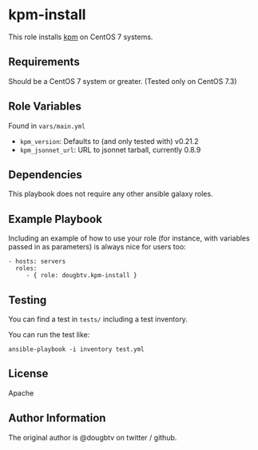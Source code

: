 kpm-install
===========

This role installs [kpm](https://github.com/coreos/kpm) on CentOS 7 systems.

Requirements
------------

Should be a CentOS 7 system or greater. (Tested only on CentOS 7.3)

Role Variables
--------------

Found in `vars/main.yml`

- `kpm_version`: Defaults to (and only tested with) v0.21.2
- `kpm_jsonnet_url`: URL to jsonnet tarball, currently 0.8.9

Dependencies
------------

This playbook does not require any other ansible galaxy roles.

Example Playbook
----------------

Including an example of how to use your role (for instance, with variables passed in as parameters) is always nice for users too:

    - hosts: servers
      roles:
         - { role: dougbtv.kpm-install }

Testing
-------

You can find a test in `tests/` including a test inventory.

You can run the test like:

```
ansible-playbook -i inventory test.yml
```

License
-------

Apache

Author Information
------------------

The original author is @dougbtv on twitter / github.
